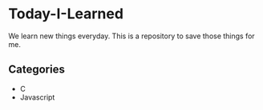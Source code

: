 # Today-I-Learned

We learn new things everyday. This is a repository to save those things for me. 

Categories
---------
- C
- Javascript
